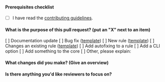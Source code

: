 <!--
    Thank you for contributing!

    ESLint adheres to the [JS Foundation Code of Conduct](https://js.foundation/community/code-of-conduct).
-->

#### Prerequisites checklist

- [ ] I have read the [contributing guidelines](https://github.com/eslint/eslint/blob/master/CONTRIBUTING.md).

#### What is the purpose of this pull request? (put an "X" next to an item)

<!--
    The following template is intentionally not a markdown checkbox list for the reasons
    explained in https://github.com/eslint/eslint/pull/12848#issuecomment-580302888
--->

[ ] Documentation update
[ ] Bug fix ([template](https://raw.githubusercontent.com/eslint/eslint/master/templates/bug-report.md))
[ ] New rule ([template](https://raw.githubusercontent.com/eslint/eslint/master/templates/rule-proposal.md))
[ ] Changes an existing rule ([template](https://raw.githubusercontent.com/eslint/eslint/master/templates/rule-change-proposal.md))
[ ] Add autofixing to a rule
[ ] Add a CLI option
[ ] Add something to the core
[ ] Other, please explain:

<!--
    If the item you've checked above has a template, please paste the template questions below and answer them. (If this pull request is addressing an issue, you can just paste a link to the issue here instead.)
-->

<!--
    Please ensure your pull request is ready:

    - Read the pull request guide (https://eslint.org/docs/developer-guide/contributing/pull-requests)
    - Include tests for this change
    - Update documentation for this change (if appropriate)
-->

<!--
    The following is required for all pull requests:
-->

#### What changes did you make? (Give an overview)


#### Is there anything you'd like reviewers to focus on?
